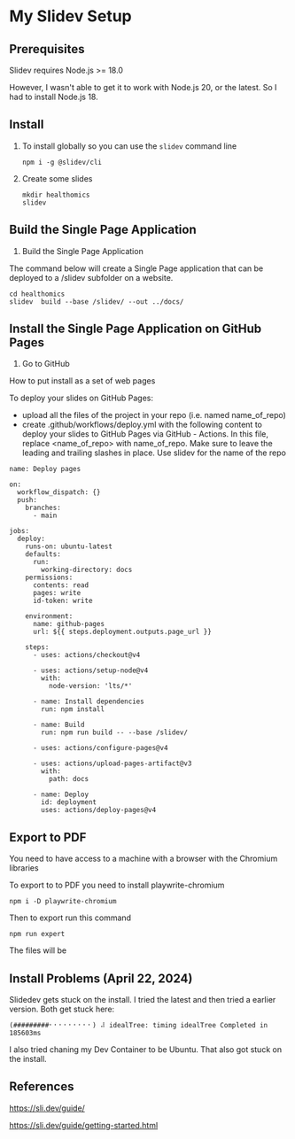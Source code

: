 # My Slidev Setup


## Prerequisites

Slidev requires Node.js >= 18.0

However, I wasn't able to get it to work with Node.js 20, or the latest.  So I had to install Node.js 18.  

## Install


1.  To install globally so you can use the `slidev` command line
    ```
    npm i -g @slidev/cli
    ```


2. Create some slides
    ```
    mkdir healthomics
    slidev
    ```


## Build the Single Page Application 

1. Build the Single Page Application

  The command below will create a Single Page application that can be deployed to a /slidev subfolder on a website. 

  ```
  cd healthomics
  slidev  build --base /slidev/ --out ../docs/  
  ```



## Install the Single Page Application on GitHub Pages

1. Go to GitHub


How to put install as a set of web pages

To deploy your slides on GitHub Pages:

- upload all the files of the project in your repo (i.e. named name_of_repo)
- create .github/workflows/deploy.yml with the following content to deploy your slides to GitHub Pages via GitHub - Actions. In this file, replace <name_of_repo> with name_of_repo. Make sure to leave the leading and trailing slashes in place.  Use slidev for the name of the repo
```
name: Deploy pages

on:
  workflow_dispatch: {}
  push:
    branches:
      - main

jobs:
  deploy:
    runs-on: ubuntu-latest
    defaults:
      run:
        working-directory: docs
    permissions:
      contents: read
      pages: write
      id-token: write

    environment:
      name: github-pages
      url: ${{ steps.deployment.outputs.page_url }}

    steps:
      - uses: actions/checkout@v4

      - uses: actions/setup-node@v4
        with:
          node-version: 'lts/*'

      - name: Install dependencies
        run: npm install

      - name: Build
        run: npm run build -- --base /slidev/

      - uses: actions/configure-pages@v4

      - uses: actions/upload-pages-artifact@v3
        with:
          path: docs

      - name: Deploy
        id: deployment
        uses: actions/deploy-pages@v4
```



## Export to PDF


You need to have access to a machine with a browser with the Chromium libraries

To export to to PDF you need to install playwrite-chromium

```
npm i -D playwrite-chromium
```

Then to export run this command
```
npm run expert
```
The files will be 


## Install Problems (April 22, 2024)

Slidedev gets stuck on the install.  I tried the latest and then tried a earlier version.  Both get stuck here:
```
(#########⠂⠂⠂⠂⠂⠂⠂⠂⠂) ⠼ idealTree: timing idealTree Completed in 185603ms
```
I also tried chaning my Dev Container to be Ubuntu.  That also got stuck on the install. 

## References

https://sli.dev/guide/

https://sli.dev/guide/getting-started.html